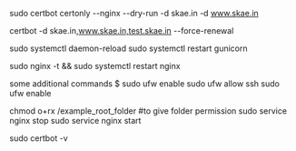 sudo certbot certonly --nginx --dry-run -d skae.in -d www.skae.in


certbot -d skae.in,www.skae.in,test.skae.in --force-renewal

sudo systemctl daemon-reload
sudo systemctl restart gunicorn

sudo nginx -t && sudo systemctl restart nginx



some additional commands
$ sudo ufw enable
sudo ufw allow ssh
sudo ufw enable


chmod o+rx /example_root_folder #to give folder permission
sudo service nginx stop
sudo service nginx start

sudo certbot -v

